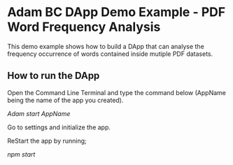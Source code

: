 
# Adam BC DApp Demo Example - PDF Word Frequency Analysis

This demo example shows how to build a DApp that can analyse the frequency occurrence of words contained inside mutiple PDF datasets.

## How to run the DApp

Open the Command Line Terminal and type the command below (AppName being the name of the app you created).

_Adam start AppName_

Go to settings and initialize the app.

ReStart the app by running;

_npm start_
